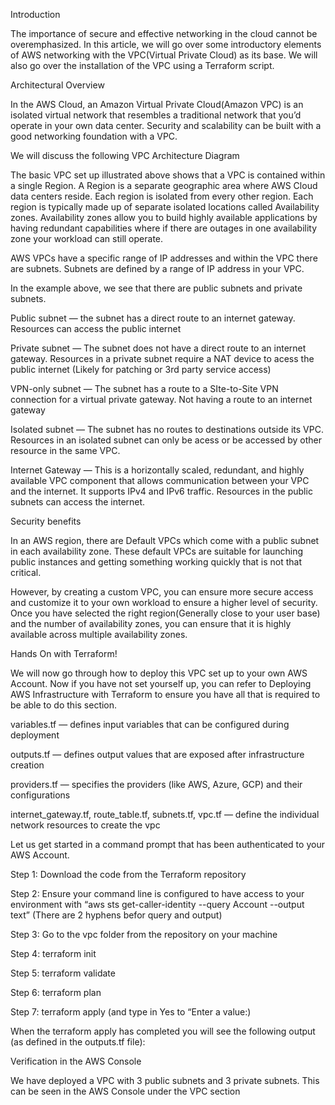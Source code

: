 Introduction

The importance of secure and effective networking in the cloud cannot be overemphasized. In this article, we will go over some introductory elements of AWS networking with the VPC(Virtual Private Cloud) as its base. We will also go over the installation of the VPC using a Terraform script.

Architectural Overview

In the AWS Cloud, an Amazon Virtual Private Cloud(Amazon VPC) is an isolated virtual network that resembles a traditional network that you’d operate in your own data center. Security and scalability can be built with a good networking foundation with a VPC.

We will discuss the following VPC Architecture Diagram

The basic VPC set up illustrated above shows that a VPC is contained within a single Region. A Region is a separate geographic area where AWS Cloud data centers reside. Each region is isolated from every other region. Each region is typically made up of separate isolated locations called Availability zones. Availability zones allow you to build highly available applications by having redundant capabilities where if there are outages in one availability zone your workload can still operate.

AWS VPCs have a specific range of IP addresses and within the VPC there are subnets. Subnets are defined by a range of IP address in your VPC.

In the example above, we see that there are public subnets and private subnets.

Public subnet — the subnet has a direct route to an internet gateway. Resources can access the public internet

Private subnet — The subnet does not have a direct route to an internet gateway. Resources in a private subnet require a NAT device to acess the public internet (Likely for patching or 3rd party service access)

VPN-only subnet — The subnet has a route to a SIte-to-Site VPN connection for a virtual private gateway. Not having a route to an internet gateway

Isolated subnet — The subnet has no routes to destinations outside its VPC. Resources in an isolated subnet can only be acess or be accessed by other resource in the same VPC.

Internet Gateway — This is a horizontally scaled, redundant, and highly available VPC component that allows communication between your VPC and the internet. It supports IPv4 and IPv6 traffic. Resources in the public subnets can access the internet.

Security benefits

In an AWS region, there are Default VPCs which come with a public subnet in each availability zone. These default VPCs are suitable for launching public instances and getting something working quickly that is not that critical.

However, by creating a custom VPC, you can ensure more secure access and customize it to your own workload to ensure a higher level of security. Once you have selected the right region(Generally close to your user base) and the number of availability zones, you can ensure that it is highly available across multiple availability zones.

Hands On with Terraform!

We will now go through how to deploy this VPC set up to your own AWS Account. Now if you have not set yourself up, you can refer to Deploying AWS Infrastructure with Terraform to ensure you have all that is required to be able to do this section.

variables.tf — defines input variables that can be configured during deployment

outputs.tf — defines output values that are exposed after infrastructure creation

providers.tf — specifies the providers (like AWS, Azure, GCP) and their configurations

internet_gateway.tf, route_table.tf, subnets.tf, vpc.tf — define the individual network resources to create the vpc

Let us get started in a command prompt that has been authenticated to your AWS Account.

Step 1: Download the code from the Terraform repository

Step 2: Ensure your command line is configured to have access to your environment with “aws sts get-caller-identity --query Account --output text” (There are 2 hyphens befor query and output)

Step 3: Go to the vpc folder from the repository on your machine


Step 4: terraform init

Step 5: terraform validate


Step 6: terraform plan


Step 7: terraform apply (and type in Yes to “Enter a value:)


When the terraform apply has completed you will see the following output (as defined in the outputs.tf file):


Verification in the AWS Console

We have deployed a VPC with 3 public subnets and 3 private subnets. This can be seen in the AWS Console under the VPC section

